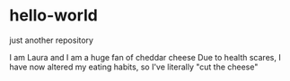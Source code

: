 # hello-world
just another repository

I am Laura and I am a huge fan of cheddar cheese
Due to health scares, I have now altered my eating habits, so I've literally "cut the cheese"
